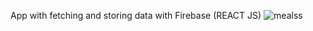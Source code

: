 App with fetching and storing data with Firebase (REACT JS)
![mealss](https://user-images.githubusercontent.com/88719581/148647343-735bb27f-96e2-4498-a668-0418f55f3179.png)
